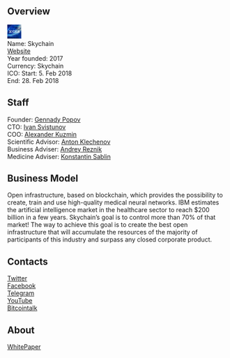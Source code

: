 ## Overview
![logo](../projects/logo/skychain.png)  
Name: Skychain  
[Website](https://skychain.global/)  
Year founded: 2017  
Currency: Skychain  
ICO: Start: 5. Feb 2018  
End: 28. Feb 2018
## Staff
Founder: [Gennady Popov](../people/gennady_popov.md)  
CTO: [Ivan Svistunov](../people/ivan_svistunov.md)  
COO: [Alexander Kuzmin](../people/alexander_kuzmin.md)  
Scientific Advisor: [Anton Klechenov](../people/anton_klechenov.md)  
Business Adviser: [Andrey Reznik](../people/andrey_reznik.md)  
Medicine Adviser: [Konstantin Sablin](../people/konstantin_sablin.md)    
## Business Model
Open infrastructure, based on blockchain, which provides the possibility to create, train and use high-quality medical neural networks. IBM estimates the artificial intelligence market in the healthcare sector to reach $200 billion in a few years. Skychain’s goal is to control more than 70% of that market! The way to achieve this goal is to create the best open infrastructure that will accumulate the resources of the majority of participants of this industry and surpass any closed corporate product.
## Contacts  
[Twitter](https://twitter.com/skychainglobal)    
[Facebook](https://www.facebook.com/groups/skychain/about/)         
[Telegram](https://t.me/skychaingroup)  
[YouTube](https://www.youtube.com/channel/UC3-DT1JZyAafpJ05jZXQJ8Q)    
[Bitcointalk](https://bitcointalk.org/index.php?topic=2511994)
## About  
[WhitePaper](https://skychain.global/files/wp.pdf)  
